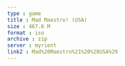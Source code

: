 ```yaml
---
type : game
title : Mad Maestro! (USA)
size : 467.6 M
format : iso
archive : zip
server : myrient
link2 : Mad%20Maestro%21%20%28USA%29
---
```

